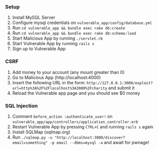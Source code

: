 ### Setup 

1. Install MySQL Server
2. Configure mysql credentials on `vulnerable_app/config/database.yml`
3. Run `cd vulnerable_app && bundle exec rake db:create`
4. Run `cd vulnerable_app && bundle exec rake db:schema:load`
5. Start Malicious App by running `./servlet.rb`
6. Start Vulnerable App by running `rails s`
7. Sign up to Vulnerable App

### CSRF

1. Add money to your account (any mount greater than 0)
2. Go to Malicious App (http://localhost:4000)
3. Insert the following URL in the form: `http://127.0.0.1:3000/exploit?url=http%3A%2F%2Flocalhost%3A3000%2Fcharity` and submit it
4. Reload the Vulnerable app page and you should see $0 money

### SQL Injection

1. Comment `before_action :authenticate_user!` on `vulnerable_app/app/controllers/application_controller.erb`
2. Restart Vulnerable App by pressing `CTRL+C` and running `rails s` again
3. Install SQLMap (sqlmap.org)
4. Run `./sqlmap.py -u "http://localhost:3000/discover?email=something" -p email --dbms=mysql -a` and await for pwnage!

